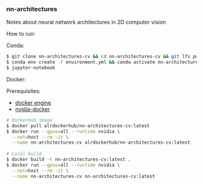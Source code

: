 
### nn-architectures

Notes about neural network architectures in 2D computer vision

How to run:

Conda:


```bash
$ git clone nn-architectures-cv && cd nn-architectures-cv && git lfs pull
$ conda env create -f environment.yml && conda activate nn-architectures
$ jupyter-notebook
```

Docker:

Prerequisites:
 - [docker engine](https://docs.docker.com/engine/install/)
 - [nvidia-docker](https://docs.nvidia.com/datacenter/cloud-native/container-toolkit/install-guide.html)

```bash
# DockerHub image
$ docker pull alrdockerhub/nn-architectures-cv:latest
$ docker run --gpus=all --runtime nvidia \
  --net=host --rm -it \
  --name nn-architectures-cv alrdockerhub/nn-architectures-cv:latest
  
# Local build
$ docker build -t nn-architectures-cv:latest .
$ docker run --gpus=all --runtime nvidia \
  --net=host --rm -it \
  --name nn-architectures-cv nn-architectures-cv:latest
```